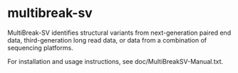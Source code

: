 multibreak-sv
=============

MultiBreak-SV identifies structural variants from next-generation paired end data, third-generation long read data, or data from a combination of sequencing platforms.

For installation and usage instructions, see doc/MultiBreakSV-Manual.txt.
